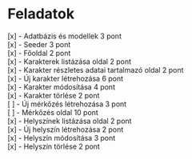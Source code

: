 # Feladatok

[x] - Adatbázis és modellek 3 pont  
[x] - Seeder 3 pont  
[x] - Főoldal 2 pont  
[x] - Karakterek listázása oldal 2 pont  
[x] - Karakter részletes adatai tartalmazó oldal 2 pont  
[x] - Új karakter létrehozása 6 pont  
[x] - Karakter módosítása 4 pont  
[x] - Karakter törlése 2 pont  
[ ] - Új mérkőzés létrehozása 3 pont  
[ ] - Mérkőzés oldal 10 pont  
[x] - Helyszínek listázása oldal 2 pont  
[x] - Új helyszín létrehozása 2 pont  
[x] - Helyszín módosítása 3 pont  
[x] - Helyszín törlése 2 pont  
